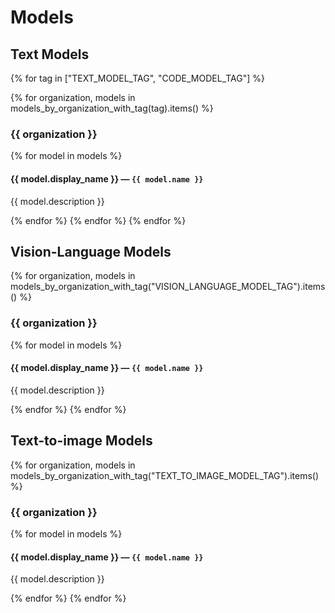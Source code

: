 # Models

## Text Models

{% for tag in ["TEXT_MODEL_TAG", "CODE_MODEL_TAG"] %}

{% for organization, models in models_by_organization_with_tag(tag).items() %}

### {{ organization }}

{% for model in models %}

#### {{ model.display_name }} &mdash; `{{ model.name }}`

{{ model.description }}

{% endfor %}
{% endfor %}
{% endfor %}

## Vision-Language Models

{% for organization, models in models_by_organization_with_tag("VISION_LANGUAGE_MODEL_TAG").items() %}

### {{ organization }}

{% for model in models %}

#### {{ model.display_name }} &mdash; `{{ model.name }}`

{{ model.description }}

{% endfor %}
{% endfor %}

## Text-to-image Models

{% for organization, models in models_by_organization_with_tag("TEXT_TO_IMAGE_MODEL_TAG").items() %}

### {{ organization }}

{% for model in models %}

#### {{ model.display_name }} &mdash; `{{ model.name }}`

{{ model.description }}

{% endfor %}
{% endfor %}
